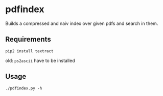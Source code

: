# pdfindex

Builds a compressed and naiv index over given pdfs and search in them.

## Requirements

```
pip2 install textract
```

old:
`ps2ascii` have to be installed

## Usage

```
./pdfindex.py -h
```
